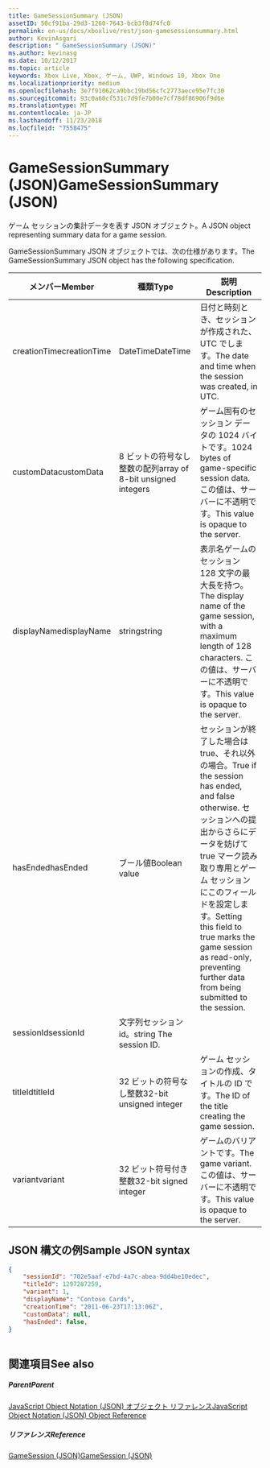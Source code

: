 ```yaml
---
title: GameSessionSummary (JSON)
assetID: 50cf91ba-29d3-1260-7643-bcb3f8d74fc0
permalink: en-us/docs/xboxlive/rest/json-gamesessionsummary.html
author: KevinAsgari
description: " GameSessionSummary (JSON)"
ms.author: kevinasg
ms.date: 10/12/2017
ms.topic: article
keywords: Xbox Live, Xbox, ゲーム, UWP, Windows 10, Xbox One
ms.localizationpriority: medium
ms.openlocfilehash: 3e7f91062ca9bbc19bd56cfc2773aece95e7fc30
ms.sourcegitcommit: 93c0a60cf531c7d9fe7b00e7cf78df86906f9d6e
ms.translationtype: MT
ms.contentlocale: ja-JP
ms.lasthandoff: 11/23/2018
ms.locfileid: "7558475"
---
```

# <a name="gamesessionsummary-json"></a><span data-ttu-id="55f76-104">GameSessionSummary (JSON)</span><span class="sxs-lookup"><span data-stu-id="55f76-104">GameSessionSummary (JSON)</span></span>
<span data-ttu-id="55f76-105">ゲーム セッションの集計データを表す JSON オブジェクト。</span><span class="sxs-lookup"><span data-stu-id="55f76-105">A JSON object representing summary data for a game session.</span></span> 
<a id="ID4EN"></a>

  
 
<span data-ttu-id="55f76-106">GameSessionSummary JSON オブジェクトでは、次の仕様があります。</span><span class="sxs-lookup"><span data-stu-id="55f76-106">The GameSessionSummary JSON object has the following specification.</span></span>
 
| <span data-ttu-id="55f76-107">メンバー</span><span class="sxs-lookup"><span data-stu-id="55f76-107">Member</span></span>| <span data-ttu-id="55f76-108">種類</span><span class="sxs-lookup"><span data-stu-id="55f76-108">Type</span></span>| <span data-ttu-id="55f76-109">説明</span><span class="sxs-lookup"><span data-stu-id="55f76-109">Description</span></span>| 
| --- | --- | --- | 
| <span data-ttu-id="55f76-110">creationTime</span><span class="sxs-lookup"><span data-stu-id="55f76-110">creationTime</span></span>| <span data-ttu-id="55f76-111">DateTime</span><span class="sxs-lookup"><span data-stu-id="55f76-111">DateTime</span></span>| <span data-ttu-id="55f76-112">日付と時刻とき、セッションが作成された、UTC でします。</span><span class="sxs-lookup"><span data-stu-id="55f76-112">The date and time when the session was created, in UTC.</span></span> | 
| <span data-ttu-id="55f76-113">customData</span><span class="sxs-lookup"><span data-stu-id="55f76-113">customData</span></span>| <span data-ttu-id="55f76-114">8 ビットの符号なし整数の配列</span><span class="sxs-lookup"><span data-stu-id="55f76-114">array of 8-bit unsigned integers</span></span>| <span data-ttu-id="55f76-115">ゲーム固有のセッション データの 1024 バイトです。</span><span class="sxs-lookup"><span data-stu-id="55f76-115">1024 bytes of game-specific session data.</span></span> <span data-ttu-id="55f76-116">この値は、サーバーに不透明です。</span><span class="sxs-lookup"><span data-stu-id="55f76-116">This value is opaque to the server.</span></span> | 
| <span data-ttu-id="55f76-117">displayName</span><span class="sxs-lookup"><span data-stu-id="55f76-117">displayName</span></span>| <span data-ttu-id="55f76-118">string</span><span class="sxs-lookup"><span data-stu-id="55f76-118">string</span></span>| <span data-ttu-id="55f76-119">表示名ゲームのセッション 128 文字の最大長を持つ。</span><span class="sxs-lookup"><span data-stu-id="55f76-119">The display name of the game session, with a maximum length of 128 characters.</span></span> <span data-ttu-id="55f76-120">この値は、サーバーに不透明です。</span><span class="sxs-lookup"><span data-stu-id="55f76-120">This value is opaque to the server.</span></span> | 
| <span data-ttu-id="55f76-121">hasEnded</span><span class="sxs-lookup"><span data-stu-id="55f76-121">hasEnded</span></span>| <span data-ttu-id="55f76-122">ブール値</span><span class="sxs-lookup"><span data-stu-id="55f76-122">Boolean value</span></span>| <span data-ttu-id="55f76-123">セッションが終了した場合は true、それ以外の場合。</span><span class="sxs-lookup"><span data-stu-id="55f76-123">True if the session has ended, and false otherwise.</span></span> <span data-ttu-id="55f76-124">セッションへの提出からさらにデータを妨げて true マーク読み取り専用とゲーム セッションにこのフィールドを設定します。</span><span class="sxs-lookup"><span data-stu-id="55f76-124">Setting this field to true marks the game session as read-only, preventing further data from being submitted to the session.</span></span> | 
| <span data-ttu-id="55f76-125">sessionId</span><span class="sxs-lookup"><span data-stu-id="55f76-125">sessionId</span></span>| <span data-ttu-id="55f76-126">文字列セッション id。</span><span class="sxs-lookup"><span data-stu-id="55f76-126">string The session ID.</span></span> | 
| <span data-ttu-id="55f76-127">titleId</span><span class="sxs-lookup"><span data-stu-id="55f76-127">titleId</span></span>| <span data-ttu-id="55f76-128">32 ビットの符号なし整数</span><span class="sxs-lookup"><span data-stu-id="55f76-128">32-bit unsigned integer</span></span>| <span data-ttu-id="55f76-129">ゲーム セッションの作成、タイトルの ID です。</span><span class="sxs-lookup"><span data-stu-id="55f76-129">The ID of the title creating the game session.</span></span>| 
| <span data-ttu-id="55f76-130">variant</span><span class="sxs-lookup"><span data-stu-id="55f76-130">variant</span></span>| <span data-ttu-id="55f76-131">32 ビット符号付き整数</span><span class="sxs-lookup"><span data-stu-id="55f76-131">32-bit signed integer</span></span>| <span data-ttu-id="55f76-132">ゲームのバリアントです。</span><span class="sxs-lookup"><span data-stu-id="55f76-132">The game variant.</span></span> <span data-ttu-id="55f76-133">この値は、サーバーに不透明です。</span><span class="sxs-lookup"><span data-stu-id="55f76-133">This value is opaque to the server.</span></span>| 
  
<a id="ID4EID"></a>

 
## <a name="sample-json-syntax"></a><span data-ttu-id="55f76-134">JSON 構文の例</span><span class="sxs-lookup"><span data-stu-id="55f76-134">Sample JSON syntax</span></span>
 

```json
{
    "sessionId": "702e5aaf-e7bd-4a7c-abea-9dd4be10edec",
    "titleId": 1297287259,
    "variant": 1,
    "displayName": "Contoso Cards",
    "creationTime": "2011-06-23T17:13:06Z",
    "customData": null,
    "hasEnded": false,
}
    
```

  
<a id="ID4ERD"></a>

 
## <a name="see-also"></a><span data-ttu-id="55f76-135">関連項目</span><span class="sxs-lookup"><span data-stu-id="55f76-135">See also</span></span>
 
<a id="ID4ETD"></a>

 
##### <a name="parent"></a><span data-ttu-id="55f76-136">Parent</span><span class="sxs-lookup"><span data-stu-id="55f76-136">Parent</span></span> 

[<span data-ttu-id="55f76-137">JavaScript Object Notation (JSON) オブジェクト リファレンス</span><span class="sxs-lookup"><span data-stu-id="55f76-137">JavaScript Object Notation (JSON) Object Reference</span></span>](atoc-xboxlivews-reference-json.md)

  
<a id="ID4E4D"></a>

 
##### <a name="reference"></a><span data-ttu-id="55f76-138">リファレンス</span><span class="sxs-lookup"><span data-stu-id="55f76-138">Reference</span></span> 

[<span data-ttu-id="55f76-139">GameSession (JSON)</span><span class="sxs-lookup"><span data-stu-id="55f76-139">GameSession (JSON)</span></span>](json-gamesession.md)

   